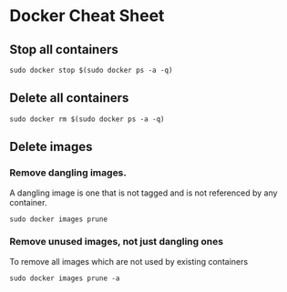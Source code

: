 # Docker Cheat Sheet
## Stop all containers
```
sudo docker stop $(sudo docker ps -a -q)
``` 
## Delete all containers
```
sudo docker rm $(sudo docker ps -a -q)
```

## Delete images

### Remove dangling images. 
A dangling image is one that is not tagged and is not referenced by any container.
```
sudo docker images prune
```

### Remove unused images, not just dangling ones
To remove all images which are not used by existing containers
```
sudo docker images prune -a
```




